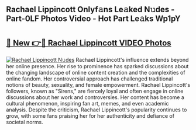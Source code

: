## Rachael Lippincott Onlyf𝚊ns Le𝚊ked N𝚞des - Part-0LF Photos Video - Hot Part Le𝚊ks Wp1pY

# <h2><a href="http://ab20161.deff.icu/?id=Rachael+Lippincott">🔗 New 👉🔴 Rachael Lippincott VIDEO Photos</a></h2>

[![Rachael Lippincott N𝚞des](https://i.imgur.com/rIISA9y.gif)](http://ab20161.deff.icu/?id=Rachael+Lippincott)
Rachael Lippincott's influence extends beyond her online presence. Her rise to prominence has sparked discussions about the changing landscape of online content creation and the complexities of online fandom. Her controversial approach has challenged traditional notions of beauty, sexuality, and female empowerment. Rachael Lippincott's followers, known as "Sirens," are fiercely loyal and often engage in online discussions about her work and controversies. Her content has become a cultural phenomenon, inspiring fan art, memes, and even academic analysis. Despite the criticism, Rachael Lippincott's popularity continues to grow, with some fans praising her for her authenticity and defiance of societal norms.
